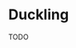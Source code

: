 # Duckling

<!--
https://github.com/beevelop/TSHITS/blob/f353374de23cc334d7e108c2a6005e8c2582cc49/services/duckling/docker-compose.yml
https://github.com/facebook/duckling
-->

TODO

